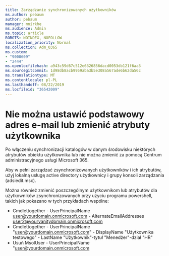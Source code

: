 ```yaml
---
title: Zarządzanie synchronizowanych użytkowników
ms.author: pebaum
author: pebaum
manager: mnirkhe
ms.audience: Admin
ms.topic: article
ROBOTS: NOINDEX, NOFOLLOW
localization_priority: Normal
ms.collection: Adm_O365
ms.custom:
- "9000609"
- "2444"
ms.openlocfilehash: a943c59d67c512e6326856dacd0053db121f6aa3
ms.sourcegitcommit: 1d98db8acb9959aba3b5e308a567ade6b62da56c
ms.translationtype: MT
ms.contentlocale: pl-PL
ms.lasthandoff: 08/22/2019
ms.locfileid: "36542009"
---
```

# <a name="unable-to-set-primary-email-address-or-change-user-attributes"></a>Nie można ustawić podstawowy adres e-mail lub zmienić atrybuty użytkownika

Po włączeniu synchronizacji katalogów w danym środowisku niektórych atrybutów obiektu użytkownika lub nie można zmienić za pomocą Centrum administracyjnego usługi Microsoft 365.

Aby w pełni zarządzać zsynchronizowanych użytkowników i ich atrybutów, użyj lokalną usługę active directory użytkownicy i grupy konsoli zarządzania (adsiedit.msc).  

Można również zmienić poszczególnym użytkownikom lub atrybutów dla użytkowników zsynchronizowanych przy użyciu programu powershell, takich jak pokazano w tych przykładach wspólne: 
- Cmdlettogether - UserPrincipalName user@yourdomain.onmicrosoft.com - AlternateEmailAddresses user2@yourvanitydomain.onmicrosoft.com
- Cmdlettogether - UserPrincipalName "user@yourdomain.onmicrosoft.com" - DisplayName "Użytkownika testowego" - LastName "Użytkownik"-tytuł "Menedżer"-dział "HR"
- Usuń MsolUser - UserPrincipalName "user@yourdomain.onmicrosoft.com